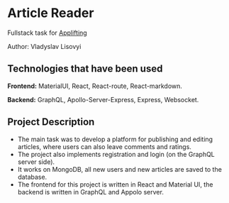 # Article Reader

Fullstack task for [Applifting](https://github.com/Applifting/fullstack-exercise/blob/master/assignment.md)

Author: Vladyslav Lisovyi

## Technologies that have been used

**Frontend:** MaterialUI, React, React-route, React-markdown.

**Backend:** GraphQL, Apollo-Server-Express, Express, Websocket.

## Project Description

* The main task was to develop a platform for publishing and editing articles, where users can also leave comments and ratings.
* The project also implements registration and login (on the GraphQL server side). 
* It  works on MongoDB, all new users and new articles are saved to the database. 
* The frontend for this project is written in React and Material UI, the backend is written in GraphQL and Appolo server. 

